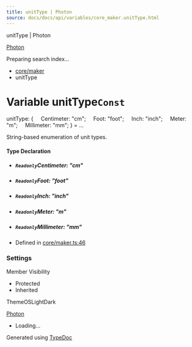 ```yaml
---
title: unitType | Photon
source: docs/docs/api/variables/core_maker.unitType.html
---
```


unitType | Photon

[Photon](../index.md)




Preparing search index...

* [core/maker](../modules/core_maker.md)
* unitType

# Variable unitType`Const`

unitType: {
    Centimeter: "cm";
    Foot: "foot";
    Inch: "inch";
    Meter: "m";
    Millimeter: "mm";
} = ...

String-based enumeration of unit types.

#### Type Declaration

* ##### `Readonly`Centimeter: "cm"
* ##### `Readonly`Foot: "foot"
* ##### `Readonly`Inch: "inch"
* ##### `Readonly`Meter: "m"
* ##### `Readonly`Millimeter: "mm"

* Defined in [core/maker.ts:46](https://github.com/mwhite454/photon/blob/main/packages/photon/src/core/maker.ts#L46)

### Settings

Member Visibility

* Protected
* Inherited

ThemeOSLightDark

[Photon](../index.md)

* Loading...

Generated using [TypeDoc](https://typedoc.org/)
